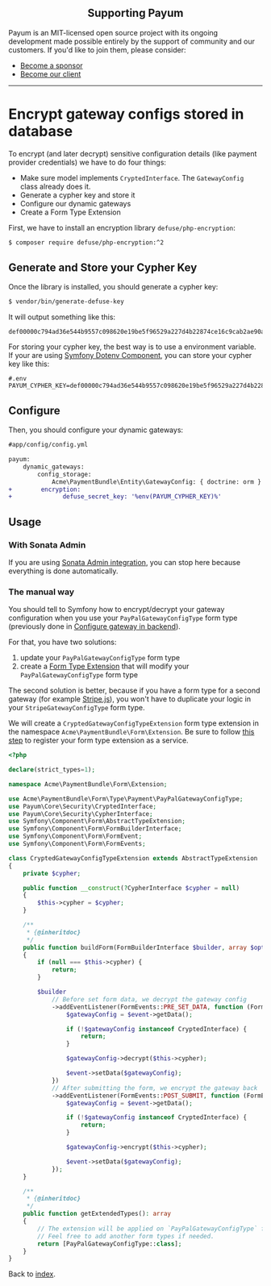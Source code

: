 <h2 align="center">Supporting Payum</h2>

Payum is an MIT-licensed open source project with its ongoing development made possible entirely by the support of community and our customers. If you'd like to join them, please consider:

- [Become a sponsor](https://www.patreon.com/makasim)
- [Become our client](http://forma-pro.com/)

---

# Encrypt gateway configs stored in database

To encrypt (and later decrypt) sensitive configuration details (like payment provider credentials) we have to do four things:

* Make sure model implements `CryptedInterface`. The `GatewayConfig` class already does it.
* Generate a cypher key and store it
* Configure our dynamic gateways
* Create a Form Type Extension

First, we have to install an encryption library `defuse/php-encryption`:

```bash
$ composer require defuse/php-encryption:^2
```

## Generate and Store your Cypher Key

Once the library is installed, you should generate a cypher key:

```bash
$ vendor/bin/generate-defuse-key
```

It will output something like this:
```
def00000c794ad36e544b9557c098620e19be5f96529a227d4b22874ce16c9cab2ae90a45b07f20b86349c6e1d892ed042562f86ebb50fbb8b6394b8797c63b12d232db4
```

For storing your cypher key, the best way is to use a environment variable. 
If your are using [Symfony Dotenv Component](https://symfony.com/doc/current/components/dotenv.html), you can store your cypher key like this:

```dotenv
#.env
PAYUM_CYPHER_KEY=def00000c794ad36e544b9557c098620e19be5f96529a227d4b22874ce16c9cab2ae90a45b07f20b86349c6e1d892ed042562f86ebb50fbb8b6394b8797c63b12d232db4
```

## Configure

Then, you should configure your dynamic gateways:

```diff
#app/config/config.yml

payum:
    dynamic_gateways:
        config_storage: 
            Acme\PaymentBundle\Entity\GatewayConfig: { doctrine: orm }
+        encryption:
+              defuse_secret_key: '%env(PAYUM_CYPHER_KEY)%'
```

## Usage

### With Sonata Admin

If you are using [Sonata Admin integration](./configure-payment-in-backend.md#with-sonata-admin), you can stop here because everything is done automatically.

### The manual way

You should tell to Symfony how to encrypt/decrypt your gateway configuration when you use your `PayPalGatewayConfigType` form type (previously done in [Configure gateway in backend](./configure-payment-in-backend.md)).

For that, you have two solutions:
  1. update your `PayPalGatewayConfigType` form type
  2. create a [Form Type Extension](https://symfony.com/doc/current/form/create_form_type_extension.html) that will modify your `PayPalGatewayConfigType` form type

The second solution is better, because if you have a form type for a second gateway (for example [Stripe.js](../index.md#stripe)),
you won't have to duplicate your logic in your `StripeGatewayConfigType` form type.

We will create a `CryptedGatewayConfigTypeExtension` form type extension in the namespace `Acme\PaymentBundle\Form\Extension`.
Be sure to follow [this step](https://symfony.com/doc/current/form/create_form_type_extension.html#registering-your-form-type-extension-as-a-service) to register your form type extension as a service.

```php
<?php

declare(strict_types=1);

namespace Acme\PaymentBundle\Form\Extension;

use Acme\PaymentBundle\Form\Type\Payment\PayPalGatewayConfigType;
use Payum\Core\Security\CryptedInterface;
use Payum\Core\Security\CypherInterface;
use Symfony\Component\Form\AbstractTypeExtension;
use Symfony\Component\Form\FormBuilderInterface;
use Symfony\Component\Form\FormEvent;
use Symfony\Component\Form\FormEvents;

class CryptedGatewayConfigTypeExtension extends AbstractTypeExtension
{
    private $cypher;

    public function __construct(?CypherInterface $cypher = null)
    {
        $this->cypher = $cypher;
    }

    /**
     * {@inheritdoc}
     */
    public function buildForm(FormBuilderInterface $builder, array $options): void
    {
        if (null === $this->cypher) {
            return;
        }

        $builder
            // Before set form data, we decrypt the gateway config
            ->addEventListener(FormEvents::PRE_SET_DATA, function (FormEvent $event) {
                $gatewayConfig = $event->getData();

                if (!$gatewayConfig instanceof CryptedInterface) {
                    return;
                }

                $gatewayConfig->decrypt($this->cypher);

                $event->setData($gatewayConfig);
            })
            // After submitting the form, we encrypt the gateway back
            ->addEventListener(FormEvents::POST_SUBMIT, function (FormEvent $event) {
                $gatewayConfig = $event->getData();

                if (!$gatewayConfig instanceof CryptedInterface) {
                    return;
                }

                $gatewayConfig->encrypt($this->cypher);

                $event->setData($gatewayConfig);
            });
    }

    /**
     * {@inheritdoc}
     */
    public function getExtendedTypes(): array
    {
        // The extension will be applied on `PayPalGatewayConfigType` form type.
        // Feel free to add another form types if needed.
        return [PayPalGatewayConfigType::class];
    }
}
```

Back to [index](index.md).
